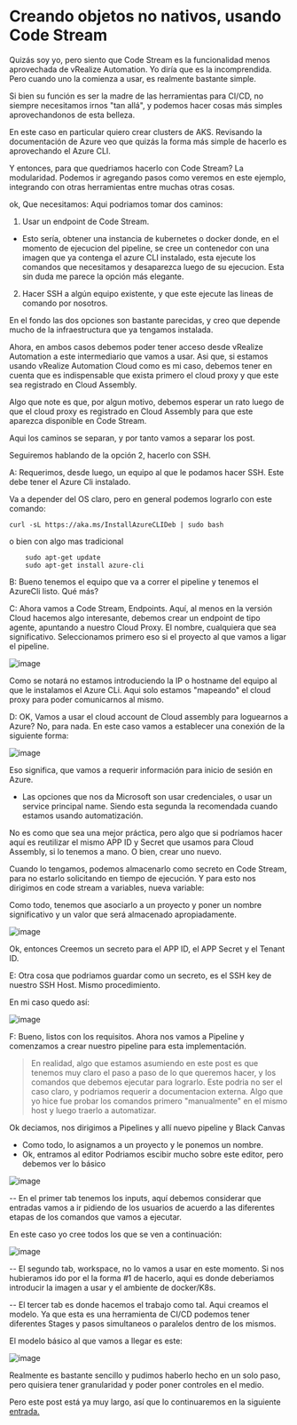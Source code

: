 
<h1> Creando objetos no nativos, usando Code Stream</h1>

Quizás soy yo, pero siento que Code Stream es la funcionalidad menos aprovechada de vRealize Automation. Yo diría que es la incomprendida. Pero cuando uno la comienza a usar, es realmente bastante simple.

Si bien su función es ser la madre de las herramientas para CI/CD, no siempre necesitamos irnos "tan allá", y podemos hacer cosas más simples aprovechandonos de esta belleza.


En este caso en particular quiero crear clusters de AKS.
Revisando la documentación de Azure veo que quizás la forma más simple de hacerlo es aprovechando el Azure CLI.

Y entonces, para que quedriamos hacerlo con Code Stream?
La modularidad. Podemos ir agregando pasos como veremos en este ejemplo, integrando con otras herramientas entre muchas otras cosas.

ok, Que necesitamos:
Aqui podriamos tomar dos caminos:

1. Usar un endpoint de Code Stream.
 - Esto sería, obtener una instancia de kubernetes o docker donde, en el momento de ejecucion del pipeline, se cree un contenedor con una imagen que ya contenga el azure CLI instalado, esta ejecute los comandos que necesitamos y desaparezca luego de su ejecucion.
    Esta sin duda me parece la opción más elegante. 

2. Hacer SSH a algún equipo existente, y que este ejecute las lineas de comando por nosotros.


En el fondo las dos opciones son bastante parecidas, y creo que depende mucho de la infraestructura que ya tengamos instalada.

Ahora, en ambos casos debemos poder tener acceso desde vRealize Automation a este intermediario que vamos a usar. Asi que, si estamos usando vRealize Automation Cloud como es mi caso, debemos tener en cuenta que es indispensable que exista primero el cloud proxy y que este sea registrado en Cloud Assembly.

Algo que note es que, por algun motivo, debemos esperar un rato luego de que el cloud proxy es registrado en Cloud Assembly para que este aparezca disponible en Code Stream.

Aqui los caminos se separan, y por tanto vamos a separar los post.

Seguiremos hablando de la opción 2, hacerlo con SSH.

A: Requerimos, desde luego, un equipo al que le podamos hacer SSH. Este debe tener el Azure Cli instalado. 

Va a depender del OS claro, pero en general podemos lograrlo con este comando:

    curl -sL https://aka.ms/InstallAzureCLIDeb | sudo bash

o bien con algo mas tradicional
```
    sudo apt-get update
    sudo apt-get install azure-cli
```

B: Bueno tenemos el equipo que va a correr el pipeline y tenemos el AzureCli listo. Qué más?

C: Ahora vamos a Code Stream, Endpoints.
Aquí, al menos en la versión Cloud hacemos algo interesante, debemos crear un endpoint de tipo agente, apuntando a nuestro Cloud Proxy. El nombre, cualquiera que sea significativo.
Seleccionamos primero eso si el proyecto al que vamos a ligar el pipeline.

![image](https://user-images.githubusercontent.com/51407995/163280028-636079bb-de52-43ab-9059-632c4ec088ce.png)

Como se notará no estamos introduciendo la IP o hostname del equipo al que le instalamos el Azure CLi. Aqui solo estamos "mapeando" el cloud proxy para poder comunicarnos al mismo.

D: OK, Vamos a usar el cloud account de Cloud assembly para loguearnos a Azure?
No, para nada. En este caso vamos a establecer una conexión de la siguiente forma:

![image](https://user-images.githubusercontent.com/51407995/163281413-c34ebd49-fed6-4c4a-9e9a-5f99e3359497.png)


Eso significa, que vamos a requerir información para inicio de sesión en Azure.
- Las opciones que nos da Microsoft son usar credenciales, o usar un service principal name. Siendo esta segunda la recomendada cuando estamos usando automatización.

No es como que sea una mejor práctica, pero algo que si podríamos hacer aquí es reutilizar el mismo APP ID y Secret que usamos para Cloud Assembly, si lo tenemos a mano.
O bien, crear uno nuevo.

Cuando lo tengamos, podemos almacenarlo como secreto en Code Stream, para no estarlo solicitando en tiempo de ejecución. Y para esto nos dirigimos en code stream a variables, nueva variable:

Como todo, tenemos que asociarlo a un proyecto y poner un nombre significativo y un valor que será almacenado apropiadamente.

![image](https://user-images.githubusercontent.com/51407995/163281891-b8a72cdc-96a6-4680-9527-e55609c875ee.png)


Ok, entonces Creemos un secreto para el APP ID, el APP Secret y el Tenant ID.

E: Otra cosa que podriamos guardar como un secreto, es el SSH key de nuestro SSH Host. Mismo procedimiento. 

En mi caso quedo así:

![image](https://user-images.githubusercontent.com/51407995/163282027-30f4592a-6411-4931-a539-ebbe0f728086.png)


F: Bueno, listos con los requisitos. Ahora nos vamos a Pipeline y comenzamos a crear nuestro pipeline para esta implementación.


> En realidad, algo que estamos asumiendo en este post es que tenemos muy claro el paso a paso de lo que queremos hacer, y los comandos que debemos ejecutar para lograrlo. Este podria no ser el caso claro, y podriamos requerir a documentacion externa. Algo que yo hice fue probar los comandos primero "manualmente" en el mismo host y luego traerlo a automatizar.


Ok deciamos, nos dirigimos a Pipelines y allí nuevo pipeline y Black Canvas

- Como todo, lo asignamos a un proyecto y le ponemos un nombre.
- Ok, entramos al editor
Podriamos escibir mucho sobre este editor, pero debemos ver lo básico

![image](https://user-images.githubusercontent.com/51407995/163282758-a6b98e1d-3ab3-4112-a9c1-789295c91823.png)

-- En el primer tab tenemos los inputs, aquí debemos considerar que entradas vamos a ir pidiendo de los usuarios de acuerdo a las diferentes etapas de los comandos que vamos a ejecutar. 

En este caso yo cree todos los que se ven a continuación:

![image](https://user-images.githubusercontent.com/51407995/163282887-82c0f930-817f-4fc7-ba5b-1be833b0681b.png)

-- El segundo tab, workspace, no lo vamos a usar en este momento. Si nos hubieramos ido por el la forma #1 de hacerlo, aqui es donde deberiamos introducir la imagen a usar y el ambiente de docker/K8s.

-- El tercer tab es donde hacemos el trabajo como tal. Aqui creamos el modelo.
Ya que esta es una herramienta de CI/CD podemos tener diferentes Stages y pasos simultaneos o paralelos dentro de los mismos. 

El modelo básico al que vamos a llegar es este:


![image](https://user-images.githubusercontent.com/51407995/163283340-97158cb3-9490-4fe8-bd4b-725e32858ee6.png)

Realmente es bastante sencillo y pudimos haberlo hecho en un solo paso, pero quisiera tener granularidad y poder poner controles en el medio.

Pero este post está ya muy largo, así que lo continuaremos en la siguiente <a href=https://github.com/lamaedelanube/lamaedelanube.github.io/blob/main/_posts/2022-03-16-AKS%20con%20CodeStream-2.md>entrada. </a>




